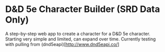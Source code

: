 # D&amp;D 5e Character Builder (SRD Data Only)

A step-by-step web app to create a character for a D&D 5e character. Starting very simple and limited, can expand over time.
Currently testing with pulling from (dnd5eapi)[http://www.dnd5eapi.co/]